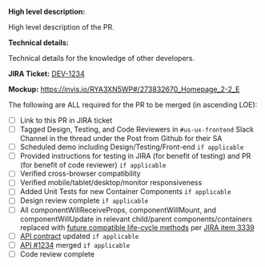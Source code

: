 **High level description:**

High level description of the PR.

**Technical details:**

Technical details for the knowledge of other developers.

**JIRA Ticket:**
[DEV-1234](https://federal-spending-transparency.atlassian.net/browse/DEV-1234)

**Mockup:**
https://invis.io/RYA3XN5WP#/273832670_Homepage_2-2_E

The following are ALL required for the PR to be merged (in ascending LOE):
- [ ] Link to this PR in JIRA ticket
- [ ] Tagged Design, Testing, and Code Reviewers in `#us-ux-frontend` Slack Channel in the thread under the Post from Github for their SA
- [ ] Scheduled demo including Design/Testing/Front-end `if applicable`
- [ ] Provided instructions for testing in JIRA (for benefit of testing) and PR (for benefit of code reviewer) `if applicable`
- [ ] Verified cross-browser compatibility
- [ ] Verified mobile/tablet/desktop/monitor responsiveness
- [ ] Added Unit Tests for new Container Components `if applicable`
- [ ] Design review complete `if applicable`
- [ ] All componentWillReceiveProps, componentWillMount, and componentWillUpdate in relevant child/parent components/containers replaced with [future compatible life-cycle methods](https://reactjs.org/blog/2018/03/27/update-on-async-rendering.html) per [JIRA item 3339](https://federal-spending-transparency.atlassian.net/browse/DEV-3339)
- [ ] [API contract](https://github.com/fedspendingtransparency/usaspending-api/tree/dev/usaspending_api/api_contracts) updated `if applicable`
- [ ] [API #1234](https://github.com/fedspendingtransparency/usaspending-api/pull/1234) merged `if applicable`
- [ ] Code review complete
